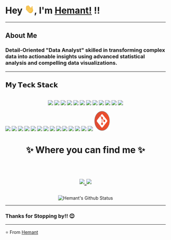 # Hey <img src="https://raw.githubusercontent.com/parth-27/parth-27/master/Hi.gif" width="30px">, I'm [Hemant!](https://github.com/hemant4dsci) !!

</h2>

<hr/>

## About Me

### Detail-Oriented "Data Analyst" skilled in transforming complex data into actionable insights using advanced statistical analysis and compelling data visualizations.

<hr/>

## 𝗠𝘆 𝗧𝗲𝗰𝗸 𝗦𝘁𝗮𝗰𝗸


<p align="center">
  <br/>
    <img height="50"src="https://cdn.svgporn.com/logos/python.svg">
  </a>
  <img height="64px" src="https://cdn.svgporn.com/logos/numpy.svg">  
  </a>
  <img height="64px" src="https://cdn.svgporn.com/logos/pandas-icon.svg">  
  </a>
  <img height="64px" src="https://cdn.svgporn.com/logos/matplotlib-icon.svg">  
  </a>
  <img height="64px" src="https://cdn.svgporn.com/logos/seaborn-icon.svg">  
  </a>
  <img height="64px" src="https://icon.icepanel.io/Technology/svg/scikit-learn.svg">  
  </a>
  <img height="64px" src="https://upload.wikimedia.org/wikipedia/commons/b/b2/SCIPY_2.svg">  
  </a>
  <img height="64px" src="https://cdn.svgporn.com/logos/jupyter.svg">  
  </a>
  <img height="64px" src="https://cdn.svgporn.com/logos/visual-studio-code.svg">  
  </a>
  <img height="64px" src="https://cdn.svgporn.com/logos/mysql.svg">  
  </a>
  <img height="64px" src="https://cdn.svgporn.com/logos/microsoft-power-bi.svg">  
  </a>
  <img height="64px" src="https://cdn.svgporn.com/logos/tableau-icon.svg">  
  </a>
</p>


<img height="128px" src="https://cdn.svgporn.com/logos/python.svg">
<img height="128px" src="https://cdn.svgporn.com/logos/numpy.svg">
<img height="128px" src="https://cdn.svgporn.com/logos/pandas-icon.svg">
<img height="128px" src="https://cdn.svgporn.com/logos/matplotlib-icon.svg">
<img height="128px" src="https://cdn.svgporn.com/logos/seaborn-icon.svg">
<img height="128px" src="https://icon.icepanel.io/Technology/svg/scikit-learn.svg">
<img height="128px" src="https://upload.wikimedia.org/wikipedia/commons/b/b2/SCIPY_2.svg">
<img height="128px" src="https://cdn.svgporn.com/logos/jupyter.svg">
<img height="128px" src="https://cdn.svgporn.com/logos/visual-studio-code.svg">
<img height="128px" src="https://cdn.svgporn.com/logos/mysql.svg">
<img height="128px" src="https://cdn.svgporn.com/logos/microsoft-power-bi.svg">
<img height="128px" src="https://cdn.svgporn.com/logos/tableau-icon.svg">
<img height="128px" src="https://upload.wikimedia.org/wikipedia/commons/1/1b/R_logo.svg">
<img height="128px" src="https://upload.wikimedia.org/wikipedia/commons/3/34/Microsoft_Office_Excel_%282019%E2%80%93present%29.svg">
<img height="64px" src="https://github.com/YuheshPandian/ICONIC/blob/ac6be1e89908d881cadaf5a04cef4fe8e286ab70/icons/light/git.svg" width ="50">

<h1 align="center">
✨ Where you can find me ✨
  
<p align="center">
  <br/>
  <a href="https://www.linkedin.com/in/hemant4dsci/">
    <img height = "64px" src="https://cdn.svgporn.com/logos/linkedin.svg">
  </a>
  
  <a href="https://github.com/hemant4dsci/">
    <img height = "64px" src="https://cdn.svgporn.com/logos/github-octocat.svg">  
  </a>
</p>
</h1>

<div align = "center">

![Hemant's Github Status](https://github-readme-stats.vercel.app/api?username=hemant4dsci&show_icons=true&title_color=3793c4&icon_color=ffbb00&text_color=ffffff&bg_color=000000)

<hr>

</div>

<h3>Thanks for Stopping by!! 😊</h3>


---
⭐️ From [Hemant](https://github.com/hemant4dsci) 
